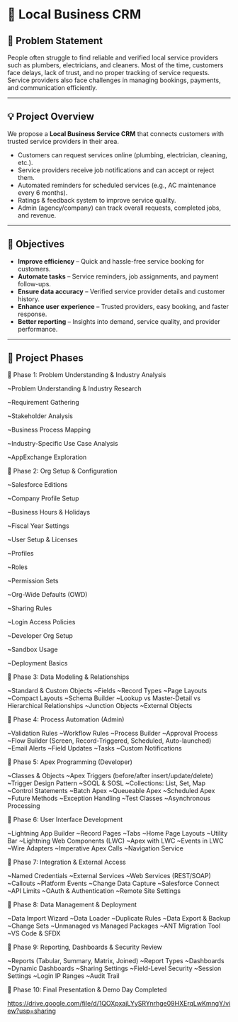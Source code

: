
# 🌟 Local Business CRM

## 🧩 Problem Statement

People often struggle to find reliable and verified local service providers such as plumbers, electricians, and cleaners. Most of the time, customers face delays, lack of trust, and no proper tracking of service requests. Service providers also face challenges in managing bookings, payments, and communication efficiently.

---

## 💡 Project Overview

We propose a **Local Business Service CRM** that connects customers with trusted service providers in their area.

* Customers can request services online (plumbing, electrician, cleaning, etc.).
* Service providers receive job notifications and can accept or reject them.
* Automated reminders for scheduled services (e.g., AC maintenance every 6 months).
* Ratings & feedback system to improve service quality.
* Admin (agency/company) can track overall requests, completed jobs, and revenue.

---

## 🎯 Objectives

* **Improve efficiency** – Quick and hassle-free service booking for customers.
* **Automate tasks** – Service reminders, job assignments, and payment follow-ups.
* **Ensure data accuracy** – Verified service provider details and customer history.
* **Enhance user experience** – Trusted providers, easy booking, and faster response.
* **Better reporting** – Insights into demand, service quality, and provider performance.

---

## 🚀 Project Phases

📌 Phase 1: Problem Understanding & Industry Analysis

~Problem Understanding & Industry Research

~Requirement Gathering

~Stakeholder Analysis

~Business Process Mapping

~Industry-Specific Use Case Analysis

~AppExchange Exploration

📌 Phase 2: Org Setup & Configuration

~Salesforce Editions

~Company Profile Setup

~Business Hours & Holidays

~Fiscal Year Settings

~User Setup & Licenses

~Profiles

~Roles

~Permission Sets

~Org-Wide Defaults (OWD)

~Sharing Rules

~Login Access Policies

~Developer Org Setup

~Sandbox Usage

~Deployment Basics

📌 Phase 3: Data Modeling & Relationships

~Standard & Custom Objects
~Fields
~Record Types
~Page Layouts
~Compact Layouts
~Schema Builder
~Lookup vs Master-Detail vs Hierarchical Relationships
~Junction Objects
~External Objects

📌 Phase 4: Process Automation (Admin)

~Validation Rules
~Workflow Rules
~Process Builder
~Approval Process
~Flow Builder (Screen, Record-Triggered, Scheduled, Auto-launched)
~Email Alerts
~Field Updates
~Tasks
~Custom Notifications

📌 Phase 5: Apex Programming (Developer)

~Classes & Objects
~Apex Triggers (before/after insert/update/delete)
~Trigger Design Pattern
~SOQL & SOSL
~Collections: List, Set, Map
~Control Statements
~Batch Apex
~Queueable Apex
~Scheduled Apex
~Future Methods
~Exception Handling
~Test Classes
~Asynchronous Processing

📌 Phase 6: User Interface Development

~Lightning App Builder
~Record Pages
~Tabs
~Home Page Layouts
~Utility Bar
~Lightning Web Components (LWC)
~Apex with LWC
~Events in LWC
~Wire Adapters
~Imperative Apex Calls
~Navigation Service

📌 Phase 7: Integration & External Access

~Named Credentials
~External Services
~Web Services (REST/SOAP)
~Callouts
~Platform Events
~Change Data Capture
~Salesforce Connect
~API Limits
~OAuth & Authentication
~Remote Site Settings

📌 Phase 8: Data Management & Deployment

~Data Import Wizard
~Data Loader
~Duplicate Rules
~Data Export & Backup
~Change Sets
~Unmanaged vs Managed Packages
~ANT Migration Tool
~VS Code & SFDX

📌 Phase 9: Reporting, Dashboards & Security Review

~Reports (Tabular, Summary, Matrix, Joined)
~Report Types
~Dashboards
~Dynamic Dashboards
~Sharing Settings
~Field-Level Security
~Session Settings
~Login IP Ranges
~Audit Trail

📌 Phase 10: Final Presentation & Demo Day Completed

https://drive.google.com/file/d/1QOXpxajLYySRYnrhge09HXErqLwKmngY/view?usp=sharing 
